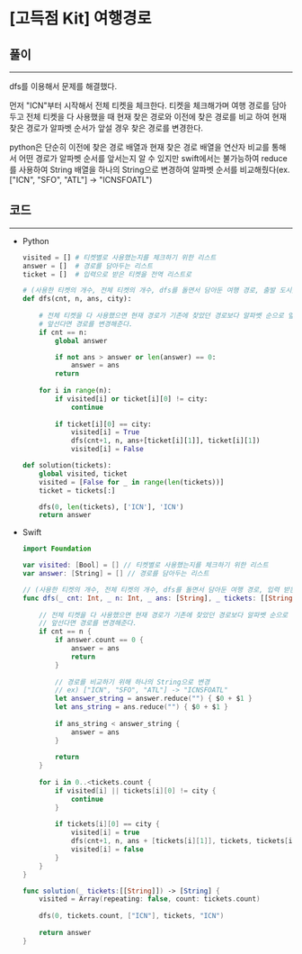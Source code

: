 # [고득점 Kit] 여행경로



## 풀이

---

 dfs를 이용해서 문제를 해결했다.

 먼저 "ICN"부터 시작해서 전체 티켓을 체크한다. 티켓을 체크해가며 여행 경로를 담아두고 전체 티켓을 다 사용했을 때 현재 찾은 경로와 이전에 찾은 경로를 비교 하여 현재 찾은 경로가 알파벳 순서가 앞설 경우 찾은 경로를 변경한다.

 python은 단순히 이전에 찾은 경로 배열과 현재 찾은 경로 배열을 연산자 비교를 통해서 어떤 경로가 알파벳 순서를 앞서는지 알 수 있지만 swift에서는 불가능하여 reduce를 사용하여 String 배열을 하나의 String으로 변경하여 알파벳 순서를 비교해줬다(ex. ["ICN", "SFO", "ATL"] -> "ICNSFOATL")

## 코드

---

- Python
  
    ```python
    visited = [] # 티켓별로 사용했는지를 체크하기 위한 리스트
    answer = []  # 경로를 담아두는 리스트
    ticket = []  # 입력으로 받은 티켓을 전역 리스트로
    
    # (사용한 티켓의 개수, 전체 티켓의 개수, dfs를 돌면서 담아둔 여행 경로, 출발 도시)
    def dfs(cnt, n, ans, city):
        
        # 전체 티켓을 다 사용했으면 현재 경로가 기존에 찾았던 경로보다 알파벳 순으로 앞서는지를 체크
        # 앞선다면 경로를 변경해준다.
        if cnt == n:
            global answer
    
            if not ans > answer or len(answer) == 0:
                answer = ans
            return
        
        for i in range(n):
            if visited[i] or ticket[i][0] != city:
                continue
            
            if ticket[i][0] == city:
                visited[i] = True
                dfs(cnt+1, n, ans+[ticket[i][1]], ticket[i][1])
                visited[i] = False
    
    def solution(tickets):    
        global visited, ticket
        visited = [False for _ in range(len(tickets))]
        ticket = tickets[:]
    
        dfs(0, len(tickets), ['ICN'], 'ICN')
        return answer
    ```
    
- Swift
  
    ```swift
    import Foundation
    
    var visited: [Bool] = [] // 티켓별로 사용했는지를 체크하기 위한 리스트
    var answer: [String] = [] // 경로를 담아두는 리스트
    
    // (사용한 티켓의 개수, 전체 티켓의 개수, dfs를 돌면서 담아둔 여행 경로, 입력 받은 티켓, 출발 도시)
    func dfs(_ cnt: Int, _ n: Int, _ ans: [String], _ tickets: [[String]], _ city: String) {
        
        // 전체 티켓을 다 사용했으면 현재 경로가 기존에 찾았던 경로보다 알파벳 순으로 앞서는지를 체크
        // 앞선다면 경로를 변경해준다.
        if cnt == n {
            if answer.count == 0 {
                answer = ans
                return
            }
            
            // 경로를 비교하기 위해 하나의 String으로 변경
            // ex) ["ICN", "SFO", "ATL"] -> "ICNSFOATL"
            let answer_string = answer.reduce("") { $0 + $1 }
            let ans_string = ans.reduce("") { $0 + $1 }
            
            if ans_string < answer_string {
                answer = ans
            }
            
            return
        }
        
        for i in 0..<tickets.count {
            if visited[i] || tickets[i][0] != city {
                continue
            }
            
            if tickets[i][0] == city {
                visited[i] = true
                dfs(cnt+1, n, ans + [tickets[i][1]], tickets, tickets[i][1])
                visited[i] = false
            }
        }
    }
    
    func solution(_ tickets:[[String]]) -> [String] {
        visited = Array(repeating: false, count: tickets.count)
        
        dfs(0, tickets.count, ["ICN"], tickets, "ICN")
        
        return answer
    }
    ```